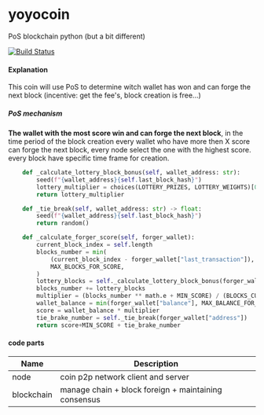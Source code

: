 # yoyocoin
PoS blockchain python (but a bit different)  

[![Build Status](https://travis-ci.com/hvuhsg/yoyocoin.svg?branch=main)](https://travis-ci.com/hvuhsg/yoyocoin)  

#### Explanation
This coin will use PoS to determine witch wallet has won and can forge the next block (incentive: get the fee's, block creation is free...)

##### PoS mechanism
**The wallet with the most score win and can forge the next block**,
in the time period of the block creation every wallet who have more then X score can forge the next block, every node select the one with the highest score.
every block have specific time frame for creation.

```python
    def _calculate_lottery_block_bonus(self, wallet_address: str):
        seed(f"{wallet_address}{self.last_block_hash}")
        lottery_multiplier = choices(LOTTERY_PRIZES, LOTTERY_WEIGHTS)[0]
        return lottery_multiplier

    def _tie_break(self, wallet_address: str) -> float:
        seed(f"{wallet_address}{self.last_block_hash}")
        return random()

    def _calculate_forger_score(self, forger_wallet):
        current_block_index = self.length
        blocks_number = min(
            (current_block_index - forger_wallet["last_transaction"]),
            MAX_BLOCKS_FOR_SCORE,
        )
        lottery_blocks = self._calculate_lottery_block_bonus(forger_wallet["address"])
        blocks_number += lottery_blocks
        multiplier = (blocks_number ** math.e + MIN_SCORE) / (BLOCKS_CURVE_NUMBER ** math.e)
        wallet_balance = min(forger_wallet["balance"], MAX_BALANCE_FOR_SCORE)
        score = wallet_balance * multiplier
        tie_brake_number = self._tie_break(forger_wallet["address"])
        return score+MIN_SCORE + tie_brake_number

```

#### code parts
| Name          | Description                                          |
| ------------- | ---------------------------------------------------- |
| node          | coin p2p network client and server                   |
| blockchain    | manage chain + block foreign + maintaining consensus |

